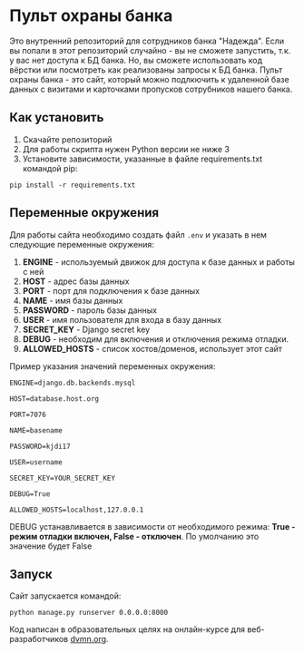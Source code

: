 
# Пульт охраны банка

Это внутренний репозиторий для сотрудников банка "Надежда". Если вы попали в этот репозиторий случайно - вы не сможете запустить, т.к. у вас нет доступа к БД банка. Но, вы сможете использовать код вёрстки или посмотреть как реализованы запросы к БД банка.
Пульт охраны банка - это сайт, который можно подлкючить к удаленной базе данных с визитами и карточками пропусков сотрубников нашего банка.

## Как установить

1. Скачайте репозиторий
2. Для работы скрипта нужен Python версии не ниже 3
3. Установите зависимости, указанные в файле requirements.txt командой pip:

``pip install -r requirements.txt``

## Переменные окружения

Для работы сайта необходимо создать файл `.env` и указать в нем следующие переменные окружения:
1. __ENGINE__ - используемый движок для доступа к базе данных и работы с ней
2. __HOST__ - адрес базы данных
3. __PORT__ - порт для подключения к базе данных
4. __NAME__ - имя базы данных
5. __PASSWORD__ - пароль базы данных
6. __USER__ - имя пользователя для входа в базу данных
7. __SECRET_KEY__ - Django secret key
8. __DEBUG__ - необходим для включения и отключения режима отладки. 
9. __ALLOWED_HOSTS__ - список хостов/доменов, использует этот сайт

Пример указания значений переменных окружения:

```
ENGINE=django.db.backends.mysql

HOST=database.host.org

PORT=7076

NAME=basename

PASSWORD=kjdi17

USER=username

SECRET_KEY=YOUR_SECRET_KEY

DEBUG=True

ALLOWED_HOSTS=localhost,127.0.0.1
``` 


DEBUG устанавливается в зависимости от необходимого режима: **True - режим отладки включен, False - отключен**. По умолчанию это значение будет False

## Запуск

Сайт запускается командой:

`python manage.py runserver 0.0.0.0:8000`


Код написан в образовательных целях на онлайн-курсе для веб-разработчиков [dvmn.org](https://dvmn.org/).

